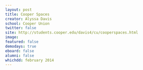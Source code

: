 ```yaml
---
layout: post
title: Cooper Spaces
creator: Alyssa Davis
school: Cooper Union
twitter: false
site: http://students.cooper.edu/davis4/cu/cooperspaces.html
image:
featured: false
demodays: true
eboard: false
alumni: false
whichdd: february 2014
---
```

